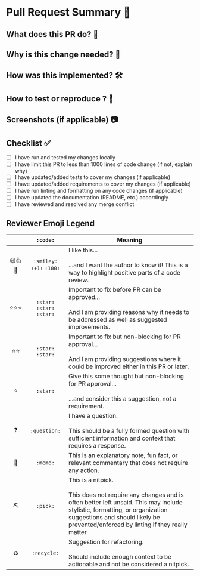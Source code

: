 # Pull Request Summary 🚀

## What does this PR do? 📝

<!-- A clear and concise description of the changes introduced in this pull request -->

## Why is this change needed? 🤔

<!-- Describe the motivation or context for this pull request -->

## How was this implemented? 🛠️

<!-- Explain the approach and implementation details -->

## How to test or reproduce ? 🧪

<!-- Provide steps to test or reproduce the changes -->

## Screenshots (if applicable) 📷

<!-- Add relevant screenshots or GIFs to illustrate the changes -->

## Checklist ✅

- [ ] I have run and tested my changes locally
- [ ] I have limit this PR to less than 1000 lines of code change (if not, explain why)
- [ ] I have updated/added tests to cover my changes (if applicable)
- [ ] I have updated/added requirements to cover my changes (if applicable)
- [ ] I have run linting and formatting on any code changes (if applicable)
- [ ] I have updated the documentation (README, etc.) accordingly
- [ ] I have reviewed and resolved any merge conflict

## Reviewer Emoji Legend

|     |         `:code:`          | Meaning                                                                                                                                                                                                                                         |
| :-: | :-----------------------: | ----------------------------------------------------------------------------------------------------------------------------------------------------------------------------------------------------------------------------------------------- |
| 😃👍💯 | `:smiley:` `:+1:` `:100:` | I like this... <br /><br /> ...and I want the author to know it! This is a way to highlight positive parts of a code review.                                                                                                                    |
| ⭐⭐⭐ |  `:star: :star: :star:`   | Important to fix before PR can be approved... <br /><br /> And I am providing reasons why it needs to be addressed as well as suggested improvements.                                                                                           |
| ⭐⭐  |      `:star: :star:`      | Important to fix but non-blocking for PR approval... <br /><br /> And I am providing suggestions where it could be improved either in this PR or later.                                                                                         |
|  ⭐  |         `:star:`          | Give this some thought but non-blocking for PR approval... <br /><br /> ...and consider this a suggestion, not a requirement.                                                                                                                   |
|  ❓  |       `:question:`        | I have a question. <br /><br /> This should be a fully formed question with sufficient information and context that requires a response.                                                                                                        |
|  📝  |         `:memo:`          | This is an explanatory note, fun fact, or relevant commentary that does not require any action.                                                                                                                                                 |
|  ⛏  |         `:pick:`          | This is a nitpick. <br /><br /> This does not require any changes and is often better left unsaid. This may include stylistic, formatting, or organization suggestions and should likely be prevented/enforced by linting if they really matter |
| ♻️  |        `:recycle:`        | Suggestion for refactoring. <br /><br /> Should include enough context to be actionable and not be considered a nitpick.                                                                                                                        |
